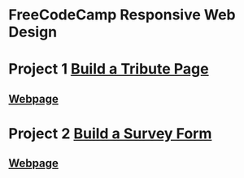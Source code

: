 # FreeCodeCamp Responsive Web Design
# Project 1 [Build a Tribute Page](https://www.freecodecamp.org/learn/responsive-web-design/responsive-web-design-projects/build-a-tribute-page)

## [Webpage](https://mohamedelfal.github.io/freecodecamp-Responsive-Web-Design/1-Build-a-Tribute-Page/)

# Project 2 [Build a Survey Form](https://www.freecodecamp.org/learn/responsive-web-design/responsive-web-design-projects/build-a-survey-form)
## [Webpage](https://codepen.io/mohamedantar/full/popYXXB)
